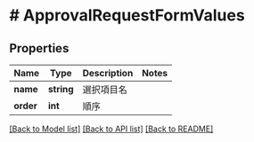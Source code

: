 # # ApprovalRequestFormValues

## Properties

Name | Type | Description | Notes
------------ | ------------- | ------------- | -------------
**name** | **string** | 選択項目名 | 
**order** | **int** | 順序 | 

[[Back to Model list]](../../README.md#documentation-for-models) [[Back to API list]](../../README.md#documentation-for-api-endpoints) [[Back to README]](../../README.md)


